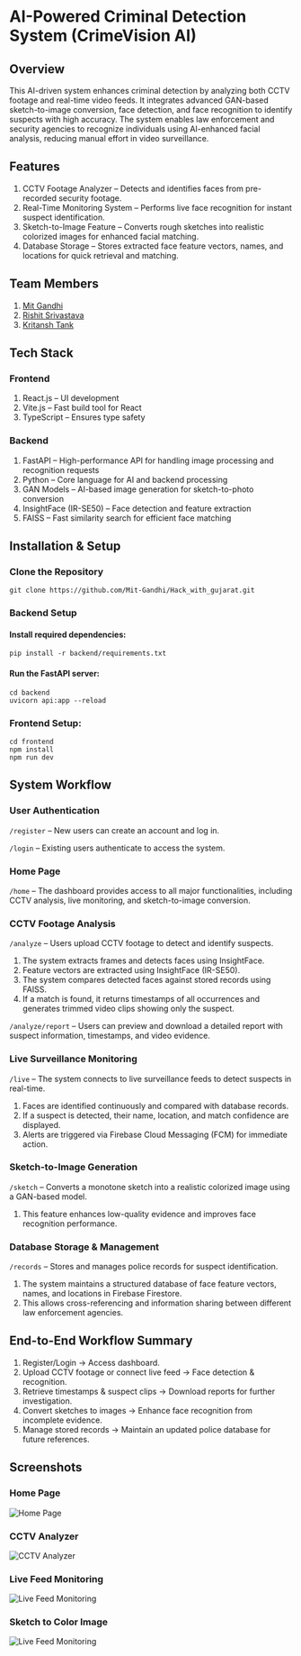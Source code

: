 # AI-Powered Criminal Detection System (CrimeVision AI)

## Overview

This AI-driven system enhances criminal detection by analyzing both CCTV footage and real-time video feeds. It integrates advanced GAN-based sketch-to-image conversion, face detection, and face recognition to identify suspects with high accuracy. The system enables law enforcement and security agencies to recognize individuals using AI-enhanced facial analysis, reducing manual effort in video surveillance.

## Features

1. CCTV Footage Analyzer – Detects and identifies faces from pre-recorded security footage.
2. Real-Time Monitoring System – Performs live face recognition for instant suspect identification.
3. Sketch-to-Image Feature – Converts rough sketches into realistic colorized images for enhanced facial matching.
4. Database Storage – Stores extracted face feature vectors, names, and locations for quick retrieval and matching.

## Team Members

1. [Mit Gandhi](https://github.com/Mit-Gandhi) 
2. [Rishit Srivastava](https://github.com/rishitsrivastav) 
3. [Kritansh Tank](https://github.com/Kritansh-Tank)

## Tech Stack

### Frontend

1. React.js – UI development
2. Vite.js – Fast build tool for React
3. TypeScript – Ensures type safety

### Backend

1. FastAPI – High-performance API for handling image processing and recognition requests
2. Python – Core language for AI and backend processing
3. GAN Models – AI-based image generation for sketch-to-photo conversion
4. InsightFace (IR-SE50) – Face detection and feature extraction
5. FAISS – Fast similarity search for efficient face matching

## Installation & Setup

### Clone the Repository

```
git clone https://github.com/Mit-Gandhi/Hack_with_gujarat.git
```

### Backend Setup

#### Install required dependencies:

```
pip install -r backend/requirements.txt
```

#### Run the FastAPI server:
```
cd backend
uvicorn api:app --reload
```

### Frontend Setup:
```
cd frontend  
npm install  
npm run dev  
```

## System Workflow

### User Authentication 

```/register``` – New users can create an account and log in.

```/login``` – Existing users authenticate to access the system.

### Home Page

```/home``` – The dashboard provides access to all major functionalities, including CCTV analysis, live monitoring, and sketch-to-image conversion.

### CCTV Footage Analysis

```/analyze``` – Users upload CCTV footage to detect and identify suspects.
1. The system extracts frames and detects faces using InsightFace.
2. Feature vectors are extracted using InsightFace (IR-SE50).
3. The system compares detected faces against stored records using FAISS.
4. If a match is found, it returns timestamps of all occurrences and generates trimmed video clips showing only the suspect.
   
```/analyze/report``` – Users can preview and download a detailed report with suspect information, timestamps, and video evidence.

### Live Surveillance Monitoring

```/live``` – The system connects to live surveillance feeds to detect suspects in real-time.
1. Faces are identified continuously and compared with database records.
2. If a suspect is detected, their name, location, and match confidence are displayed.
3. Alerts are triggered via Firebase Cloud Messaging (FCM) for immediate action.

### Sketch-to-Image Generation

```/sketch``` – Converts a monotone sketch into a realistic colorized image using a GAN-based model.
1. This feature enhances low-quality evidence and improves face recognition performance.

### Database Storage & Management

```/records``` – Stores and manages police records for suspect identification.
1. The system maintains a structured database of face feature vectors, names, and locations in Firebase Firestore.
2. This allows cross-referencing and information sharing between different law enforcement agencies.

## End-to-End Workflow Summary

1. Register/Login → Access dashboard.
2. Upload CCTV footage or connect live feed → Face detection & recognition.
3. Retrieve timestamps & suspect clips → Download reports for further investigation.
4. Convert sketches to images → Enhance face recognition from incomplete evidence.
5. Manage stored records → Maintain an updated police database for future references.

## Screenshots

### Home Page

![Home Page]([https://drive.google.com/uc?id=1q6O-eBNDIxqGRzcenW4-UnsQnS3I8CW2])


### CCTV Analyzer

![CCTV Analyzer](https://drive.google.com/uc?id=1BdsjhVkVrMhWtnMUJZ2HbIm-v4UU05eH)


### Live Feed Monitoring

![Live Feed Monitoring](https://drive.google.com/uc?id=1CzHHHnPFlNwUy4PyaEGWaxgBsA9aP_Mj)


### Sketch to Color Image

![Live Feed Monitoring](https://drive.google.com/uc?id=12mOG3yrD20zNT4TjnoyRXCtqM8JbHSQE)


